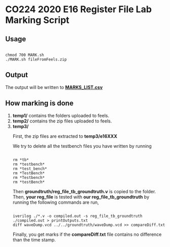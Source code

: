 # CO224 2020 E16 Register File Lab Marking Script

## Usage

<pre><code>
chmod 700 MARK.sh
./MARK.sh fileFromFeels.zip
</code></pre>

## Output
The output will be written to **[MARKS_LIST.csv](MARKS_LIST.csv)**

## How marking is done

<ol>
<li><b>temp1/</b> contains the folders uploaded to feels.</li>
<li><b>temp2/</b> contains the zip files uploaded to feels.</li>
<li><b>temp3/</b><br>

First, the zip files are extracted to <b>temp3/e16XXX</b><br>

We try to delete all the testbench files you have written by running<br>
<pre><code>
rm *tb*
rm *testbench*
rm *test_bench*
rm *TestBench*
rm *Testbench*
rm *testBench*
</code></pre>

Then <b>groundtruth/reg_file_tb_groundtruth.v</b> is copied to the folder.<br>
Then, <b>your reg_file</b> is tested with <b>our reg_file_tb_groundtruth</b> by running the following commands are run,<br>
<pre><code>
iverilog ./*.v -o compiled.out -s reg_file_tb_groundtruth
./compiled.out > printOutputs.txt
diff waveDump.vcd ../../groundtruth/waveDump.vcd >> compareDiff.txt
</code></pre>

Finally, you get marks if the <b>compareDiff.txt</b> file contains no difference than the time stamp.
</ol>